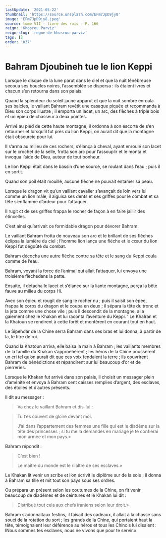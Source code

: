 ```yaml
---
lastUpdate: '2021-05-22'
thumbnail: 'https://source.unsplash.com/EFm7JpD9jy8'
image: 'EFm7JpD9jy8.jpeg'
source: tome VII - livre des rois - P. 166
reign: 'Khosrou Parviz'
reign-slug: 'regne-de-khosrou-parviz'
tags: []
order: '037'
---
```


# Bahram Djoubineh tue le lion Keppi

Lorsque le disque de la lune parut dans le ciel et que la nuit ténébreuse secoua ses boucles noires, l’assemblée se dispersa : ils étaient ivres et chacun s’en retourna dans son palais.

Quand la splendeur du soleil jaune apparut et que la nuit sombre enroula ses balcles, le vaillant Bahram revêtit une casaque piquée et recommanda à Dieu son corps illustre ; il emporta un lacet, un arc, des flèches à triple bois et un épieu de chasseur à deux pointes.

Arrivé au pied de cette haute montagne, il ordonna à son escorte de s’en retourner et lorsqu’il fut près du lion Keppi, on aurait dit que la montagne était obscurcie pour lui.

Il s’arma au milieu de ces rochers, s’élança à cheval, ayant enroulé son lacet sur le crochet de la selle, frotta son arc pour l’assouplir et le monta et invoqua l’aide de Dieu, auteur de tout bonheur.

Le lion Keppi était dans le bassin d’une source, se roulant dans l’eau ; puis il en sortit.

Quand son poil était mouillé, aucune flèche ne pouvait entamer sa peau.

Lorsque le dragon vit qu’un vaillant cavalier s’avançait de loin vers lui comme un lion mâle, il aiguisa ses dents et ses griffes pour le combat et sa tête s’enflamme d’ardeur pour l’attaquer.

Il rugit ct de ses griffes frappa le rocher de façon à en faire jaillir des étincelles.

C’est ainsi qu’arrivait ce formidable dragon pour dévorer Bahram.

Le vaillant Bahram frotta de nouveau son arc et le brillant de ses flèches éclipsa la lumière du ciel ; l’homme lion lança une flèche et le cœur du lion Keppi fut dégoûté du combat.

Bahram décocha une autre flèche contre sa tête et le sang du Keppi coula comme de l’eau.

Bahram, voyant la force de l’animal qui allait l’attaquer, lui envoya une troisième flèchedans la patte.

Ensuite, il détacha le lacet et s’élance sur la liante montagne, perça la bête fauve au milieu du corps Hi.

Avec son épieu et rougit de sang le rocher nu ; puis il saisit son épée, frappa le corps du dragon et le coupa en deux ; il sépara la tête du tronc et la jeta comme une chose vile ; puis il descendit de la montagne, alla gaiement chez le Khakan et lui raconta l’aventure du Keppi. ’
Le KhaIran et la Khatoun se rendirent à cette forêt et montèrent en courant tout en haut.

Le Sipehdar de la Chine serra Bahram dans ses bras et lui donna, à partir de la, le titre de roi.

Quand la Khatoun arriva, elle baisa la main à Bahram ; les vaillants membres de la famille du Khakan s’approehèrent ; les héros de la Chine poussèrent un cri tel qu’on aurait dit que ces voix fendaient la terre ; ils couvrirent Bahram de bénédictions et répandirent sur lui beaucoup d’or et de pierreries.

Lorsque le Khakan fut arrivé dans son palais, il choisit un messager plein d’aménité et envoya à Bahram cent caisses remplies d’argent, des esclaves, des étoiles et d’autres présents.

Il dit au messager :

> Va chez le vaillant Bahram et dis-lui :

> Tu t’es couvert de gloire devant moi.
>
> J’ai dans l’appartement des femmes une fille qui est le diadème sur la tête des princesses ; si tu me la demandes en mariage je te confierai mon armée et mon pays.»

Bahram répondit :

> C’est bien !
>
> Le maître du monde est le riialtre de ses esclaves.»

Le Khakan lit venir un scribe et l’on écrivit le diplôme sur de la soie ; il donna à Bahram sa tille et mit tout son pays sous ses ordres.

Ou prépara un présent selon les coutumes de la Chine, on fit venir beaucoup de diadèmes et de ceintures et le Khakan lui dit :

> Distribué tout cela aux chefs iraniens selon leur droit.»

Bahram s’adonnaitaux festins, il faisait des cadeaux, il allait à la chasse sans souci de la rotation du sort ; les grands de la Chine, qui portaient haut la tête, témoignaient leur déférence au héros et tous les Chinois lui disaient : lNous sommes tes esclaves, nous ne vivons que pour te servir.»
